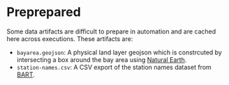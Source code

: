 Preprepared
================================================================================
Some data artifacts are difficult to prepare in automation and are cached here across executions. These artifacts are:

 - `bayarea.geojson`: A physical land layer geojson which is constrcuted by intersecting a box around the bay area using [Natural Earth](https://www.naturalearthdata.com/downloads/50m-physical-vectors/).
 - `station-names.csv`: A CSV export of the station names dataset from [BART](https://www.bart.gov/sites/default/files/docs/station-names.xls).